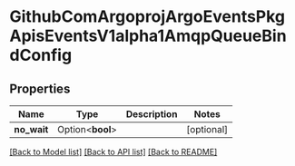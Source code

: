 # GithubComArgoprojArgoEventsPkgApisEventsV1alpha1AmqpQueueBindConfig

## Properties

Name | Type | Description | Notes
------------ | ------------- | ------------- | -------------
**no_wait** | Option<**bool**> |  | [optional]

[[Back to Model list]](../README.md#documentation-for-models) [[Back to API list]](../README.md#documentation-for-api-endpoints) [[Back to README]](../README.md)


